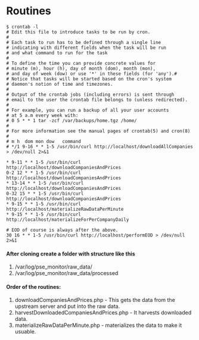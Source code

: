 # Routines

```
$ crontab -l
# Edit this file to introduce tasks to be run by cron.
#
# Each task to run has to be defined through a single line
# indicating with different fields when the task will be run
# and what command to run for the task
#
# To define the time you can provide concrete values for
# minute (m), hour (h), day of month (dom), month (mon),
# and day of week (dow) or use '*' in these fields (for 'any').#
# Notice that tasks will be started based on the cron's system
# daemon's notion of time and timezones.
#
# Output of the crontab jobs (including errors) is sent through
# email to the user the crontab file belongs to (unless redirected).
#
# For example, you can run a backup of all your user accounts
# at 5 a.m every week with:
# 0 5 * * 1 tar -zcf /var/backups/home.tgz /home/
#
# For more information see the manual pages of crontab(5) and cron(8)
#
# m h  dom mon dow   command
# */1 9-16 * * 1-5 /usr/bin/curl http://localhost/downloadAllCompanies > /dev/null 2>&1

* 9-11 * * 1-5 /usr/bin/curl http://localhost/downloadCompaniesAndPrices
0-2 12 * * 1-5 /usr/bin/curl http://localhost/downloadCompaniesAndPrices
* 13-14 * * 1-5 /usr/bin/curl http://localhost/downloadCompaniesAndPrices
0-32 15 * * 1-5 /usr/bin/curl http://localhost/downloadCompaniesAndPrices
* 9-15 * * 1-5 /usr/bin/curl http://localhost/materializeRawDataPerMinute
* 9-15 * * 1-5 /usr/bin/curl http://localhost/materializeForPerCompanyDaily

# EOD of course is always after the above.
30 16 * * 1-5 /usr/bin/curl http://localhost/performEOD > /dev/null 2>&1
```

#### After cloning create a folder with structure like this

1. /var/log/pse_monitor/raw_data/
2. /var/log/pse_monitor/raw_data/processed


#### Order of the routines:
1. downloadCompaniesAndPrices.php - This gets the data from the upstream server and put into the raw data.
2. harvestDownloadedCompaniesAndPrices.php - It harvests downloaded data.
3. materializeRawDataPerMinute.php - materializes the data to make it usuable.